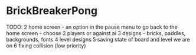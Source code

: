 BrickBreakerPong
================

TODO:
2 home screen
	- an option in the pause menu to go back to the home screen
	- choose 2 players or against ai
3 designs
	- bricks, paddles, backgrounds, fonts
4 level designs
5 saving state of board and level we are on
6 fixing collision (low priority)